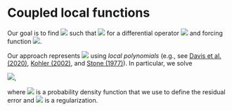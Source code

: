 # Coupled local functions

Our goal is to find <img src="https://render.githubusercontent.com/render/math?math=u"> such that <img src="https://render.githubusercontent.com/render/math?math=\mathcal{L}(u)=f"> for a differential operator <img src="https://render.githubusercontent.com/render/math?math=\mathcal{L}"> and forcing function <img src="https://render.githubusercontent.com/render/math?math=f">. 

Our approach represents <img src="https://render.githubusercontent.com/render/math?math=\hat{u} \approx u"> using <em>local polynomials</em> (e.g., see [Davis et al. (2020)](https://arxiv.org/abs/2006.00032), [Kohler (2002)](https://link.springer.com/article/10.1023/A:1022427805425), and [Stone (1977)](https://www.jstor.org/stable/2958783?casa_token=HSIT0xXYt_4AAAAA%3AlVXC5N7urbFzbX3rVp5gtcXLUH8sLGU3s8vxGa0rO7I1VCVnQDOaOnHAW8XshlOn_aeQk0Ai8XOq7GXz5Nc1Br2Ll6Og8PFgLnx-Kk1vUUMyXn9g0Z9P&seq=1#metadata_info_tab_contents)). In particular, we solve 

<img src="https://render.githubusercontent.com/render/math?math=\argmin_{\hat{u} \in \mathcal{P}} \int_{\Omega} \| \mathcal{L}(\hat{u}) - f \| \, d \pi(x) + + \mathcal{R}(\hat{u})">, 

where 
<img src="https://render.githubusercontent.com/render/math?math=\pi"> is a probability density function that we use to define the residual error and <img src="https://render.githubusercontent.com/render/math?math=\mathcal{R}"> is a regularization.

[//]: # (This may not currently be functional, but to install using <tt>pip3</tt> run the command <tt>./install.sh --tpl_dir ~/Software/install/clf-pip/clf_external</tt>.)
[//]: # (cmake .. -DCLF_BOOST_DIR= -DCLF_EIGEN3_DIR= -DCLF_GTEST_DIR= -DCLF_MUQ_DIR= -DCLF_NLOPT_DIR=)
